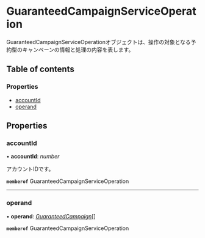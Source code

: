 # GuaranteedCampaignServiceOperation


<div lang=\"ja\">GuaranteedCampaignServiceOperationオブジェクトは、操作の対象となる予約型のキャンペーンの情報と処理の内容を表します。</div> 

## Table of contents

### Properties

- [accountId](guaranteedcampaignserviceoperation.md#accountid)
- [operand](guaranteedcampaignserviceoperation.md#operand)

## Properties

### accountId

• **accountId**: *number*

<div lang=\"ja\">アカウントIDです。</div> 

**`memberof`** GuaranteedCampaignServiceOperation

___

### operand

• **operand**: [*GuaranteedCampaign*](guaranteedcampaign.md)[]

**`memberof`** GuaranteedCampaignServiceOperation
